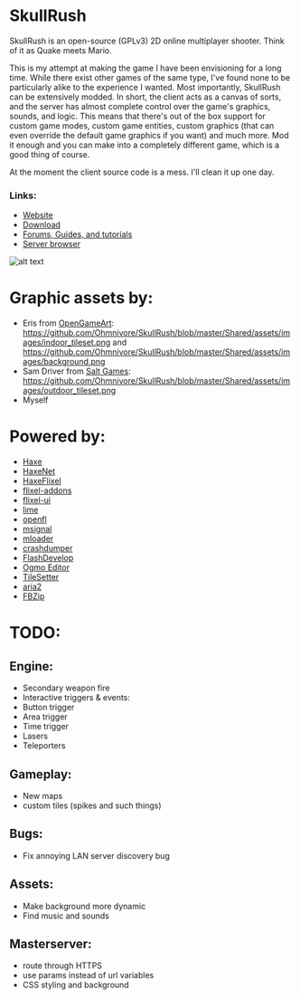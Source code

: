 # SkullRush
SkullRush is an open-source (GPLv3) 2D online multiplayer shooter. Think of it as Quake meets Mario.

This is my attempt at making the game I have been envisioning for a long time. While there exist
other games of the same type, I've found none to be particularly alike to the experience I wanted.
Most importantly, SkullRush can be extensively modded. In short, the client acts as a canvas of sorts, and the server has almost complete control over the game's graphics, sounds, and logic. This means that there's out of the box support for custom game modes, custom game entities, custom graphics (that can even override the default game graphics if you want) and much more. Mod it enough and you can make into a completely different game, which is a good thing of course.

At the moment the client source code is a mess. I'll clean it up one day.

### Links:
* [Website](http://ohmnivore.github.io/)
* [Download](http://skullrush.elementfx.com/smf/index.php?topic=2.0)
* [Forums, Guides, and tutorials](http://skullrush.elementfx.com/smf/index.php)
* [Server browser](http://ms.skullrush.elementfx.com/)

![alt text](https://github.com/Ohmnivore/SkullRush/raw/master/SCREENSHOT.png "")

# Graphic assets by:
* Eris from [OpenGameArt](http://opengameart.org/content/sci-fi-platform-tiles): https://github.com/Ohmnivore/SkullRush/blob/master/Shared/assets/images/indoor_tileset.png and https://github.com/Ohmnivore/SkullRush/blob/master/Shared/assets/images/background.png
* Sam Driver from [Salt Games](http://www.saltgames.com/): https://github.com/Ohmnivore/SkullRush/blob/master/Shared/assets/images/outdoor_tileset.png
* Myself

# Powered by:
* [Haxe](http://haxe.org/)
* [HaxeNet](https://github.com/Ohmnivore/HaxeNet)
* [HaxeFlixel](http://haxeflixel.com/)
* [flixel-addons](https://github.com/HaxeFlixel/flixel-addons)
* [flixel-ui](https://github.com/HaxeFlixel/flixel-ui)
* [lime](https://github.com/openfl/lime)
* [openfl](http://www.openfl.org/)
* [msignal](https://github.com/massiveinteractive/msignal)
* [mloader](https://github.com/massiveinteractive/mloader)
* [crashdumper](https://github.com/larsiusprime/crashdumper)
* [FlashDevelop](http://www.flashdevelop.org/)
* [Ogmo Editor](http://www.ogmoeditor.com/)
* [TileSetter](https://github.com/Ohmnivore/TileSetter)
* [aria2](https://github.com/tatsuhiro-t/aria2)
* [FBZip](http://www.freebyte.com/fbzip/)


# TODO:

## Engine:
* Secondary weapon fire
* Interactive triggers & events:
 * Button trigger
 * Area trigger
 * Time trigger
 * Lasers
 * Teleporters


## Gameplay:
* New maps
* custom tiles (spikes and such things)


## Bugs:
* Fix annoying LAN server discovery bug


## Assets:
* Make background more dynamic
* Find music and sounds


## Masterserver:
* route through HTTPS
* use params instead of url variables
* CSS styling and background
